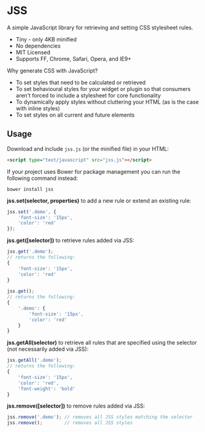 # JSS

A simple JavaScript library for retrieving and setting CSS stylesheet rules.

* Tiny - only 4KB minified
* No dependencies
* MIT Licensed
* Supports FF, Chrome, Safari, Opera, and IE9+

Why generate CSS with JavaScript?

* To set styles that need to be calculated or retrieved
* To set behavioural styles for your widget or plugin so that consumers aren't forced to include a stylesheet for core functionality
* To dynamically apply styles without cluttering your HTML (as is the case with inline styles)
* To set styles on all current and future elements

## Usage

Download and include `jss.js` (or the minified file) in your HTML:

```html
<script type="text/javascript" src="jss.js"></script>
```

If your project uses Bower for package management you can run the following command instead:

    bower install jss

**jss.set(selector, properties)** to add a new rule or extend an existing rule:

```js
jss.set('.demo', {
    'font-size': '15px',
    'color': 'red'
});
```

**jss.get([selector])** to retrieve rules added via JSS:

```js
jss.get('.demo');
// returns the following:
{
    'font-size': '15px',
    'color': 'red'
}
    
jss.get();
// returns the following:
{
    '.demo': {
        'font-size': '15px',
        'color': 'red'
    }
}
```    

**jss.getAll(selector)** to retrieve all rules that are specified using the selector (not necessarily added via JSS):

```js
jss.getAll('.demo');
// returns the following:
{
    'font-size': '15px',
    'color': 'red',
    'font-weight': 'bold'
}
```

**jss.remove([selector])** to remove rules added via JSS:

```js
jss.remove('.demo'); // removes all JSS styles matching the selector
jss.remove();        // removes all JSS styles
```
